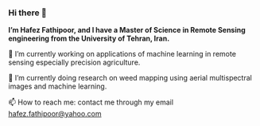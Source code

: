 ### Hi there 👋
**I’m Hafez Fathipoor, and I have a Master of Science in Remote Sensing engineering from the University of Tehran, Iran.**

🔭 I’m currently working on applications of machine learning in remote sensing especially precision agriculture.

🌱 I’m currently doing research on weed mapping using aerial multispectral images and machine learning.

📫 How to reach me: contact me through my email hafez.fathipoor@yahoo.com
